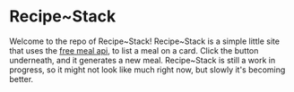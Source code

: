 # Recipe~Stack

Welcome to the repo of Recipe~Stack! Recipe~Stack is a simple little site that uses the
[free meal api](https://www.themealdb.com/api.php), to list a meal on a card. Click the
button underneath, and it generates a new meal. Recipe~Stack is still a work in progress,
so it might not look like much right now, but slowly it's becoming better.
